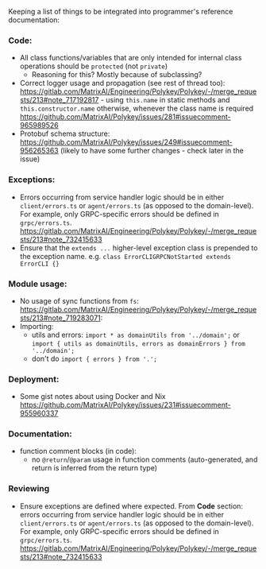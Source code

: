 Keeping a list of things to be integrated into programmer's reference documentation:

### Code:
* All class functions/variables that are only intended for internal class operations should be `protected` (not `private`)
   - Reasoning for this? Mostly because of subclassing?
* Correct logger usage and propagation (see rest of thread too): https://gitlab.com/MatrixAI/Engineering/Polykey/Polykey/-/merge_requests/213#note_717192817 - using `this.name` in static methods and `this.constructor.name` otherwise, whenever the class name is required https://github.com/MatrixAI/Polykey/issues/281#issuecomment-965989526
* Protobuf schema structure: https://github.com/MatrixAI/Polykey/issues/249#issuecomment-956265363 (likely to have some further changes - check later in the issue)

### Exceptions:
* Errors occurring from service handler logic should be in either `client/errors.ts` or `agent/errors.ts` (as opposed to the domain-level). For example, only GRPC-specific errors should be defined in `grpc/errors.ts`. https://gitlab.com/MatrixAI/Engineering/Polykey/Polykey/-/merge_requests/213#note_732415633
* Ensure that the `extends ...` higher-level exception class is prepended to the exception name. e.g. `class ErrorCLIGRPCNotStarted extends ErrorCLI {}`


### Module usage:
* No usage of sync functions from `fs`: https://gitlab.com/MatrixAI/Engineering/Polykey/Polykey/-/merge_requests/213#note_719283071: 
* Importing:
   - utils and errors: `import * as domainUtils from '../domain';` or `import { utils as domainUtils, errors as domainErrors } from '../domain';`
   - don't do `import { errors } from '.';`

### Deployment:
* Some gist notes about using Docker and Nix https://github.com/MatrixAI/Polykey/issues/231#issuecomment-955960337

### Documentation:
* function comment blocks (in code):
   - no `@return`/`@param` usage in function comments (auto-generated, and return is inferred from the return type)

### Reviewing
* Ensure exceptions are defined where expected. From **Code** section: errors occurring from service handler logic should be in either `client/errors.ts` or `agent/errors.ts` (as opposed to the domain-level). For example, only GRPC-specific errors should be defined in `grpc/errors.ts`. https://gitlab.com/MatrixAI/Engineering/Polykey/Polykey/-/merge_requests/213#note_732415633